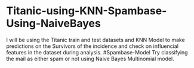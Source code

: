 # Titanic-using-KNN-Spambase-Using-NaiveBayes
I will be using the Titanic train and test datasets and KNN Model to make predictions on the Survivors of the incidence and check on influencial features in the dataset during analysis.
#Spambase-Model
Try classifying the mail as either spam or not using Naive Bayes Multinomial model.
